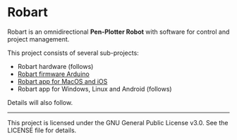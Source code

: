 # Robart

Robart is an omnidirectional **Pen-Plotter Robot** with software for control and project management.

This project consists of several sub-projects:

- Robart hardware (follows)
- [Robart firmware Arduino](https://github.com/cnichte/robart-firmware-arduino)
- [Robart app for MacOS and iOS](https://github.com/cnichte/robart-app-swiftui)
- Robart app for Windows, Linux and Android (follows)

Details will also follow.

---

This project is licensed under the GNU General Public License v3.0. See the LICENSE file for details.